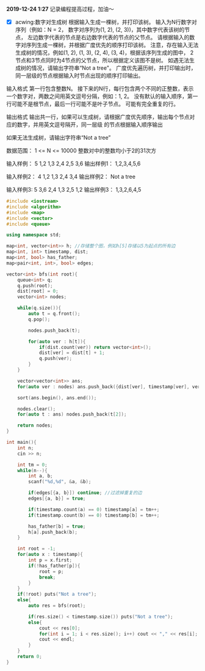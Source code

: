 **2019-12-24 1:27**
记录编程提高过程，加油～
- [x] acwing:数字对生成树
根据输入生成一棵树，并打印该树。
输入为N行数字对序列（例如：N = 2， 数字对序列为(1, 2), (2, 3))，其中数字代表该树的节点，
左边数字代表的节点是右边数字代表的节点的父节点。
请根据输入的数字对序列生成一棵树，并根据广度优先的顺序打印该树。
注意，存在输入无法生成树的情况，例如(1, 2), (1, 3), (2, 4), (3, 4)，根据该序列生成的图中，
2节点和3节点同时为4节点的父节点，所以根据定义该图不是树。
如遇无法生成树的情况，请输出字符串“Not a tree"。
广度优先遍历树，并打印输出时，同一层级的节点根据输入时节点出现的顺序打印输出。

输入格式
第一行包含整数N。
接下来的N行，每行包含两个不同的正整数，表示一个数字对，两数之间用英文逗号分隔，例如：1, 2。
没有默认的输入顺序，第一行可能不是根节点，最后一行可能不是叶子节点。
可能有完全重复的行。

输出格式
输出共一行，如果可以生成树，请根据广度优先顺序，输出每个节点对应的数字，并用英文逗号隔开，同一层级
的节点根据输入顺序输出

如果无法生成树，请输出字符串“Not a tree”

数据范围：
1 <= N <= 10000
整数对中的整数均小于2的31次方

输入样例：
5
1,2
1,3
2,4
2,5
3,6
输出样例1：
1,2,3,4,5,6

输入样例2：
4
1,2
1,3
2,4
3,4
输出样例2：
Not a tree

输入样例3:
5
3,6
2,4
1,3
2,5
1,2
输出样例3：
1,3,2,6,4,5
```cpp
#include <iostream>
#include <algorithm>
#include <map>
#include <vector>
#include <queue>

using namespace std;

map<int, vector<int>> h; //存储整个图，例如h[5]存储以5为起点的所有边
map<int, int> timestamp, dist;
map<int, bool> has_father;
map<pair<int, int>, bool> edges;

vector<int> bfs(int root){
	queue<int> q;
	q.push(root);
	dist[root] = 0;
	vector<int> nodes;

	while(q.size()){
		auto t = q.front();
		q.pop();

		nodes.push_back(t);

		for(auto ver : h[t]){
			if(dist.count(ver)) return vector<int>();
			dist[ver] = dist[t] + 1;
			q.push(ver);
		}
	}

	vector<vector<int>> ans;
	for(auto ver : nodes) ans.push_back({dist[ver], timestamp[ver], ver});

	sort(ans.begin(), ans.end());

    nodes.clear();
    for(auto t : ans) nodes.push_back(t[2]);

    return nodes;
}

int main(){
	int n;
	cin >> n;

	int tm = 0;
	while(n--){
		int a, b;
		scanf("%d,%d", &a, &b);

		if(edges[{a, b}]) continue; //过滤掉重复的边
		edges[{a, b}] = true;

		if(timestamp.count(a) == 0) timestamp[a] = tm++;
		if(timestamp.count(b) == 0) timestamp[b] = tm++;

		has_father[b] = true;
		h[a].push_back(b);
	}

	int root = -1;
	for(auto x : timestamp){
		int p = x.first;
		if(!has_father[p]){
			root = p;
			break;
		}
	}
	if(!root) puts("Not a tree");
	else{
		auto res = bfs(root);

		if(res.size() < timestamp.size()) puts("Not a tree");
		else{
			cout << res[0];
			for(int i = 1; i < res.size(); i++) cout << "," << res[i];
			cout << endl;
		}
	}
	return 0;
}
```
